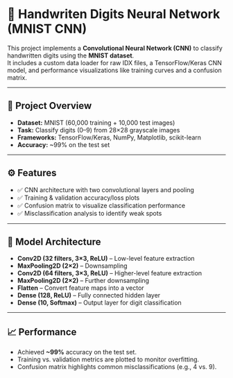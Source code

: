 # 📝 Handwriten Digits Neural Network (MNIST CNN)

This project implements a **Convolutional Neural Network (CNN)** to classify handwritten digits using the **MNIST dataset**.  
It includes a custom data loader for raw IDX files, a TensorFlow/Keras CNN model, and performance visualizations like training curves and a confusion matrix.

---

## 📂 Project Overview
- **Dataset:** MNIST (60,000 training + 10,000 test images)
- **Task:** Classify digits (0–9) from 28×28 grayscale images
- **Frameworks:** TensorFlow/Keras, NumPy, Matplotlib, scikit-learn
- **Accuracy:** ~99% on the test set

---

## ⚙️ Features
- ✅ CNN architecture with two convolutional layers and pooling
- ✅ Training & validation accuracy/loss plots
- ✅ Confusion matrix to visualize classification performance
- ✅ Misclassification analysis to identify weak spots

---

## 🧠 Model Architecture
- **Conv2D (32 filters, 3×3, ReLU)** – Low-level feature extraction  
- **MaxPooling2D (2×2)** – Downsampling  
- **Conv2D (64 filters, 3×3, ReLU)** – Higher-level feature extraction  
- **MaxPooling2D (2×2)** – Further downsampling  
- **Flatten** – Convert feature maps into a vector  
- **Dense (128, ReLU)** – Fully connected hidden layer  
- **Dense (10, Softmax)** – Output layer for digit classification  

---

## 📈 Performance
- Achieved **~99%** accuracy on the test set.
- Training vs. validation metrics are plotted to monitor overfitting.
- Confusion matrix highlights common misclassifications (e.g., 4 vs. 9).
